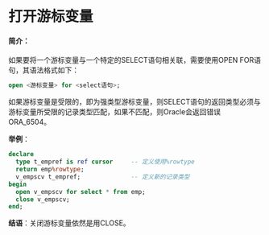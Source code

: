 # 打开游标变量
#### 简介：
如果要将一个游标变量与一个特定的SELECT语句相关联，需要使用OPEN FOR语句，其语法格式如下：
``` sql
open <游标变量> for <select语句>;
```
如果游标变量是受限的，即为强类型游标变量，则SELECT语句的返回类型必须与游标变量所受限的记录类型匹配，如果不匹配，则Oracle会返回错误ORA_6504。

**举例**：
``` sql
declare
  type t_empref is ref cursor     -- 定义使用%rowtype
  return emp%rowtype;
  v_empscv t_empref;              -- 定义新的记录类型
begin
  open v_empscv for select * from emp;
  close v_empscv;
end;
```
**结语**：关闭游标变量依然是用CLOSE。
